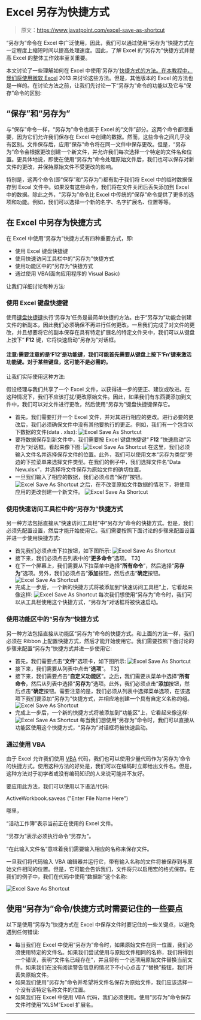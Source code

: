 # Excel 另存为快捷方式

> 原文：<https://www.javatpoint.com/excel-save-as-shortcut>

“另存为”命令在 Excel 中广泛使用，因此，我们可以通过使用“另存为”快捷方式在一定程度上缩短时间以提高处理速度。因此，了解 Excel 的“另存为”快捷方式并提高 Excel 的整体工作效率至关重要。

本文讨论了一些理解如何在 Excel 中使用‘另存为’[快捷方式的方法。在本教程中，我们将使用](https://www.javatpoint.com/computer-shortcut-keys#MSExcel)[微软 Excel](https://www.javatpoint.com/excel-tutorial) 2013 来讨论这些方法。但是，其他版本的 Excel 的方法也是一样的。在讨论方法之前，让我们先讨论一下“另存为”命令的功能以及它与“保存”命令的区别:

## “保存”和“另存为”

与“保存”命令一样，“另存为”命令也属于 Excel 的“文件”部分。这两个命令都很重要，因为它们允许我们保存在 Excel 中创建的数据。然而，这些命令之间几乎没有区别。文件保存后，应用“保存”命令将在同一文件中保存更改。但是，“另存为”命令会根据更改创建一个新文件，并允许我们每次选择一个特定的文件名和位置。更具体地说，即使在使用“另存为”命令处理原始文件后，我们也可以保存对新文件的更改，并保持原始文件不受更改的影响。

特别是，这两个命令(即“保存”和“另存为”)都有助于我们将 Excel 中的临时数据保存到 Excel 文件中。如果没有这些命令，我们将在文件关闭后丢失添加到 Excel 中的数据。除此之外，“另存为”命令比 Excel 中传统的“保存”命令提供了更多的选项和功能。例如，我们可以选择一个新的名字、名字扩展名、位置等等。

## 在 Excel 中另存为快捷方式

在 Excel 中使用“另存为”快捷方式有四种重要方式，即:

*   使用 Excel 键盘快捷键
*   使用快速访问工具栏中的“另存为”快捷方式
*   使用功能区中的“另存为”快捷方式
*   通过使用 VBA(面向应用程序的 Visual Basic)

让我们详细讨论每种方法:

### 使用 Excel 键盘快捷键

使用[键盘快捷键](https://www.javatpoint.com/computer-shortcut-keys)执行‘另存为’任务是最简单快捷的方法。由于“另存为”功能会创建文件的新副本，因此我们必须确保不再进行任何更改。一旦我们完成了对文件的更改，并且想要将它的副本保存在具有特定扩展名的特定文件夹中，我们可以从键盘上按下“ **F12** 键，它将快速启动“另存为”对话框。

#### 注意:需要注意的是‘F12’是功能键，我们可能首先需要从键盘上按下‘Fn’键来激活功能键。对于某些键盘，这可能不是必需的。

让我们实际使用这种方法:

假设经理与我们共享了一个 Excel 文件，以获得进一步的更正、建议或改进。在这种情况下，我们不应该打扰/更改原始文件。因此，如果我们有东西要添加到文件中，我们可以对文件进行更改，然后使用“另存为”键盘快捷键保存它。

*   首先，我们需要打开一个 Excel 文件，并对其进行相应的更改。进行必要的更改后，我们必须确保文件中没有其他要执行的更正。例如，我们有一个包含以下数据的文件(data . xlsx):
    ![Excel Save As Shortcut](img/3f35b193565034eb9d30ccd09d46181c.png)
*   要将数据保存到新文件中，我们需要按 Excel 键盘快捷键“ **F12** ”快速启动“另存为”对话框。看起来像下图:
    ![Excel Save As Shortcut](img/efe2c0013889e883d6693ac24c6f4041.png)
    在这里，我们必须输入文件名并选择保存文件的位置。此外，我们可以使用文本“另存为类型”旁边的下拉菜单来选择文件类型。在我们的例子中，我们选择文件名“Data New.xlsx”，并选择将文件保存为原始文件的确切位置。
*   一旦我们输入了相应的数据，我们必须点击“保存”按钮。
    ![Excel Save As Shortcut](img/a9336ee121614c5b86d3171606ff3a34.png)
    之后，在不改变原始文件数据的情况下，将使用应用的更改创建一个新文件。
    ![Excel Save As Shortcut](img/6b90dc0ff7f8d248288ccf3b0ca150d5.png)

### 使用快速访问工具栏中的“另存为”快捷方式

另一种方法包括直接从“快速访问工具栏”中“另存为”命令的快捷方式。但是，我们必须先配置设置，然后才能开始使用它。我们需要按照下面讨论的步骤来配置设置并进一步使用快捷方式:

*   首先我们必须点击下拉按钮，如下图所示:
    ![Excel Save As Shortcut](img/03c2446aa8630f5cc4e2450b18f776e4.png)
*   接下来，我们必须点击列表中的“**更多命令**”选项。
    T3】
*   在下一个屏幕上，我们需要从下拉菜单中选择“**所有命令**”，然后选择“**另存为**”选项。另外，我们必须点击“**添加**按钮，然后点击“**确定**按钮。
    ![Excel Save As Shortcut](img/3148c70c0c32646fbcbce82bce0c15ba.png)
*   完成上一步后，一个新的快捷方式将被添加到“快速访问工具栏”上，它看起来像这样:
    ![Excel Save As Shortcut](img/16cacc502dbe4167d182480addf08ed6.png)
    每次我们想使用“另存为”命令时，我们可以从工具栏使用这个快捷方式，“另存为”对话框将被快速启动。

### 使用功能区中的“另存为”快捷方式

另一种方法包括直接从功能区“另存为”命令的快捷方式。和上面的方法一样，我们必须在 Ribbon 上配置快捷方式，然后才能开始使用它。我们需要按照下面讨论的步骤来配置“另存为”快捷方式并进一步使用它:

*   首先，我们需要点击“**文件**”选项卡，如下图所示:
    ![Excel Save As Shortcut](img/ff0ad6ff37b0d7f483c82f8f40d6d0de.png)
*   接下来，我们需要从列表中点击“**选项**”。
    T3】
*   接下来，我们需要点击“**自定义功能区**”。之后，我们需要从菜单中选择“**所有命令**，然后从列表中选择“**另存为**”选项。此外，我们必须点击“**添加**按钮，然后点击“**确定**按钮。需要注意的是，我们必须从列表中选择菜单选项，在该选项下我们要添加“另存为”快捷方式，并相应地创建一个具有自定义名称的组。
    ![Excel Save As Shortcut](img/ad6b2aa8dd115bd16bc699dafd1c2e6a.png)
*   完成上一步后，一个新的快捷方式将被添加到“功能区”上，它看起来像这样:
    ![Excel Save As Shortcut](img/b9a805f58e25339ff4a9c9fde31f282c.png)
    每当我们想使用“另存为”命令时，我们可以直接从功能区使用这个快捷方式，“另存为”对话框将被快速启动。

### 通过使用 VBA

由于 Excel 允许我们使用 [VBA](https://www.javatpoint.com/vba) 代码，我们也可以使用少量代码作为‘另存为’命令的快捷方式。使用这种方法的好处是，我们可以在编码时立即给出文件名。但是，这种方法对于初学者或没有编码知识的人来说可能并不友好。

要应用此方法，我们可以使用以下语法/代码:

ActiveWorkbook.saveas ("Enter File Name Here")

哪里，

“活动工作簿”表示当前正在使用的 Excel 文件。

“另存为”表示必须执行命令“另存为”。

“在此输入文件名”意味着我们需要输入相应的名称来保存文件。

一旦我们将代码输入 VBA 编辑器并运行它，带有输入名称的文件将被保存到与原始文件相同的位置。但是，它可能会告诉我们，文件将只以启用宏的格式保存。在我们的例子中，我们在代码中使用“数据新”这个名称:

![Excel Save As Shortcut](img/c661c37ccec3f62e4eb8efc0dabb16e8.png)

## 使用“另存为”命令/快捷方式时需要记住的一些要点

以下是使用“另存为”快捷方式在 Excel 中保存文件时要记住的一些关键点，以避免遇到任何错误:

*   每当我们在 Excel 中使用“另存为”命令时，如果原始文件在同一位置，我们必须使用特定的文件名。如果我们尝试使用与原始文件相同的名称，我们将得到一个错误，表明“文件名已经存在”，并且将有一个选项用原始文件替换当前文件。如果我们在没有阅读警告信息的情况下不小心点击了“替换”按钮，我们将丢失原始文件。
*   如果我们使用“另存为”命令并希望将文件名保存为原始文件，我们应该选择一个没有该特定名称文件的位置。
*   如果我们在 Excel 中使用 VBA 代码，我们必须使用。使用“另存为”命令保存文件时使用“XLSM”Excel 扩展名。

* * *